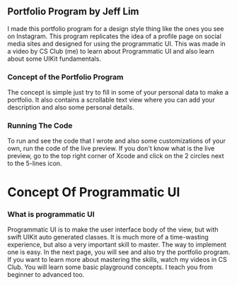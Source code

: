 ## Portfolio Program by Jeff Lim

I made this portfolio program for a design style thing like the ones you see on Instagram. This program replicates the idea of a profile page on social media sites and designed for using the programmatic UI. This was made in a video by CS Club (me) to learn about Programmatic UI and also learn about some UIKit fundamentals.

### Concept of the Portfolio Program

The concept is simple just try to fill in some of your personal data to make a portfolio. It also contains a scrollable text view where you can add your description and also some personal details.

### Running The Code

To run and see the code that I wrote and also some customizations of your own, run the code of the live preview. If you don't know what is the live preview, go to the top right corner of Xcode and click on the 2 circles next to the 5-lines icon.

# Concept Of Programmatic UI

### What is programmatic UI

Programmatic UI is to make the user interface body of the view, but with swift UIKit auto generated classes. It is much more of a time-wasting experience, but also a very important skill to master. The way to implement one is easy. In the next page, you will see and also try the portfolio program. If you want to learn more about mastering the skills, watch my videos in CS Club. You will learn some basic playground concepts. I teach you from beginner to advanced too.
